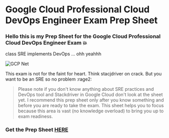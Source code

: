 # Google Cloud Professional Cloud DevOps Engineer Exam Prep Sheet


### Hello this is my Prep Sheet for the Google Cloud Professional Cloud DevOps Engineer Exam :boom:
 class SRE implements DevOps ... ohh yeahhh
 
![GCP Net](images/GCPnet.png)


This exam is not for the faint for heart. Think stacjdriver on crack. But you want to be an SRE so no problem :rage2:
&nbsp;
&nbsp;

> Please note if you don't know anything about SRE practices and DevOps tool and Stackdriver in Google Cloud don't look at the sheet yet. I recommend this prep sheet only after you know something and before you are ready to take the exam. This sheet helps you to focus because this area is vast (no knowledge overload) to bring you up to exam readiness. 


### Get the Prep Sheet [HERE]()
